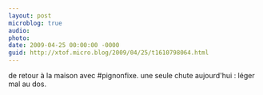 ```yaml
---
layout: post
microblog: true
audio: 
photo: 
date: 2009-04-25 00:00:00 -0000
guid: http://xtof.micro.blog/2009/04/25/t1610798064.html
---
```

de retour à la maison avec #pignonfixe. une seule chute aujourd'hui : léger mal au dos.
